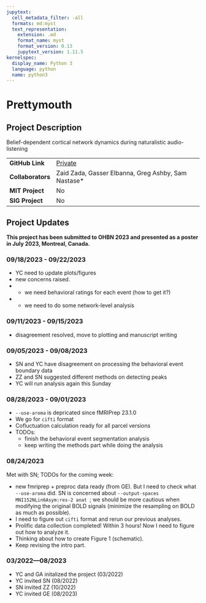 ```yaml
---
jupytext:
  cell_metadata_filter: -all
  formats: md:myst
  text_representation:
    extension: .md
    format_name: myst
    format_version: 0.13
    jupytext_version: 1.11.5
kernelspec:
  display_name: Python 3
  language: python
  name: python3
---
```


# Prettymouth

## Project Description
Belief-dependent cortical network dynamics during naturalistic audio-listening

| | |
| -------------- | ----------------------------- |
| **GitHub Link**  | [Private](https://github.com/yibeichan/prettymouth) |
| **Collaborators**| Zaid Zada, Gasser Elbanna, Greg Ashby, Sam Nastase* |
| **MIT Project**  | No |
| **SIG Project**  | No |

## Project Updates

**This project has been submitted to OHBN 2023 and presented as a poster in July 2023, Montreal, Canada.**

### 09/18/2023 - 09/22/2023
- YC need to update plots/figures
- new concerns raised. 
- - we need behavioral ratings for each event (how to get it?)
- - we need to do some network-level analysis

### 09/11/2023 - 09/15/2023
- disagreement resolved, move to plotting and manuscript writing

### 09/05/2023 - 09/08/2023
- SN and YC have disagreement on processing the behavioral event boundary data
- ZZ and SN suggested different methods on detecting peaks
- YC will run analysis again this Sunday

### 08/28/2023 - 09/01/2023
- `--use-aroma` is depricated since fMRIPrep 23.1.0
- We go for `cifti` format
- Cofluctuation calculation ready for all parcel versions
- TODOs:
  - finish the behavioral event segmentation analysis
  - keep writing the methods part while doing the analysis

### 08/24/2023
Met with SN; TODOs for the coming week:
- new fmriprep + preproc data ready (from GE). But I need to check what `--use-aroma` did. SN is concerned about `--output-spaces MNI152NLin6Asym:res-2 anat `; we should be more cautious when modifying the original BOLD signals (minimize the resampling on BOLD as much as possible).
- I need to figure out `cifti` format and rerun our previous analyses.
- Prolific data collection completed! Within 3 hours! Now I need to figure out how to analyze it.
- Thinking about how to create Figure 1 (schematic).
- Keep revising the intro part.

### 03/2022—08/2023
- YC and GA initalized the project (03/2022)
- YC invited SN (08/2022)
- SN invited ZZ (10/2022)
- YC invited GE (08/2023)